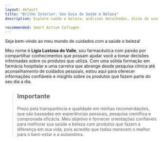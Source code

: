 ```yaml
---
layout: default
title: "Brilho Interior: Seu Guia de Saúde e Beleza" 
description: Explore saúde e beleza; análises detalhadas, dicas de uso, informações de ingredientes e guia para escolher produtos ideais para você.

recommended: Smart Active Collagen
---
```


Seja bem-vindo ao meu mundo de cuidados com a saúde e beleza!

Meu nome é **Ligia Lustosa do Valle**, sou farmacêutica com paixão por compartilhar conhecimentos
que possam ajudar você a tomar decisões informadas sobre os produtos que utiliza.
Com uma sólida formação em farmácia hospitalar e uma carreira que abrange desde pesquisa clínica
até aconselhamento de cuidados pessoais, estou aqui para oferecer informações confiáveis e insights
sobre os produtos que fazem parte do seu dia a dia.


> <h3 style="font-size:20px"><span style="color:#3498db" class="ion-information-circled"></span> Importante</h3>
> Prezo pela transparência e qualidade em minhas recomendações, que são baseadas em experiências pessoais, pesquisa científica e comprovada eficácia. Meu objetivo é fornecer orientações confiáveis para melhorar sua saúde e beleza com produtos que fazem a diferença em sua vida, pois acredito que todos merecem o melhor para o bem-estar e a autoestima.
>
 
